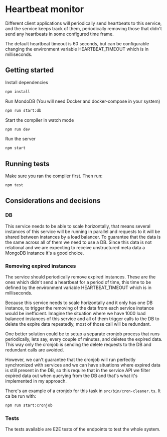 # Heartbeat monitor 

Different client applications will periodically send heartbeats to this service, and the service keeps track of them, periodically removing those that didn't send any heartbeats in some configured time frame.

The default heartbeat timeout is 60 seconds, but can be configurable changing the
environment variable HEARTBEAT_TIMEOUT which is in milliseconds.

## Getting started

Install dependencies
```bash
npm install
```

Run MondoDB (You will need Docker and docker-compose in your system)
```bash
npm run start:db
```

Start the compiler in watch mode
```bash
npm run dev
```

Run the server
```bash
npm start
```

## Running tests

Make sure you ran the compiler first. Then run:
```bash
npm test
```

## Considerations and decisions

### DB
This service needs to be able to scale horizontally, that means several instances
of this service will be running in parallel and requests to it will be shared between
instances by a load balancer. To guarantee that the data is the same across all of them
we need to use a DB. Since this data is not relational and we are expecting to receive 
unstructured meta data a MongoDB instance it's a good choice.

### Removing expired instances
The service should periodically remove expired instances. These are the ones which
didn't send a heartbeat for a period of time, this time to be defined by the environment
variable HEARTBEAT_TIMEOUT which is in milliseconds.

Because this service needs to scale horizontally and it only has one DB instance,
to trigger the removing of the data from each service instance would be inefficient.
Imagine the situation where we have 1000 load balanced instances of this service and all of them 
trigger calls to the DB to delete the expire data repeatedly, most of those call will be redundant.

One better solution could be to setup a separate cronjob process that runs periodically, 
lets say, every couple of minutes, and deletes the expired data. This way only the
cronjob is sending the delete requests to the DB and redundant calls are avoided. 

However, we can't guarantee that the cronjob will run perfectly synchronized with services and
we can have situations where expired data is still present in the DB, so this 
require that in the service API we filter expired data out when querying from 
the DB and that's what it's implemented in my approach.

There's an example of a cronjob for this task in `src/bin/cron-cleaner.ts`. 
It ca be run with:
```bash
npm run start:cronjob
```

### Tests
The tests available are E2E tests of the endpoints to test the whole system.
